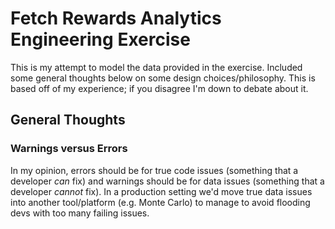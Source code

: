 # Fetch Rewards Analytics Engineering Exercise

This is my attempt to model the data provided in the exercise. Included some general thoughts below on some design choices/philosophy.
This is based off of my experience; if you disagree I'm down to debate about it. 

## General Thoughts

### Warnings versus Errors
In my opinion, errors should be for true code issues (something that a developer _can_ fix) and warnings should be for data issues (something that a developer _cannot_ fix). 
In a production setting we'd move true data issues into another tool/platform (e.g. Monte Carlo) to manage to avoid flooding devs with too many failing issues.
